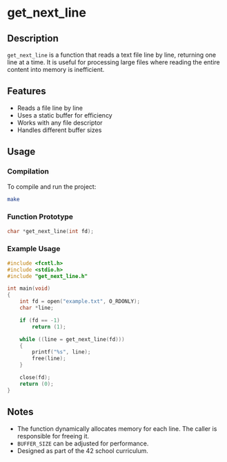 # get_next_line

## Description

`get_next_line` is a function that reads a text file line by line, returning one line at a time. It is useful for processing large files where reading the entire content into memory is inefficient.

## Features

- Reads a file line by line
- Uses a static buffer for efficiency
- Works with any file descriptor
- Handles different buffer sizes

## Usage

### Compilation

To compile and run the project:

```sh
make
```

### Function Prototype

```c
char *get_next_line(int fd);
```

### Example Usage

```c
#include <fcntl.h>
#include <stdio.h>
#include "get_next_line.h"

int main(void)
{
    int fd = open("example.txt", O_RDONLY);
    char *line;

    if (fd == -1)
        return (1);

    while ((line = get_next_line(fd)))
    {
        printf("%s", line);
        free(line);
    }

    close(fd);
    return (0);
}
```

## Notes

- The function dynamically allocates memory for each line. The caller is responsible for freeing it.
- `BUFFER_SIZE` can be adjusted for performance.
- Designed as part of the 42 school curriculum.

